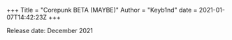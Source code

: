 +++
Title = "Corepunk BETA (MAYBE)"
Author = "Keyb1nd"
date = 2021-01-07T14:42:23Z
+++

Release date: December 2021